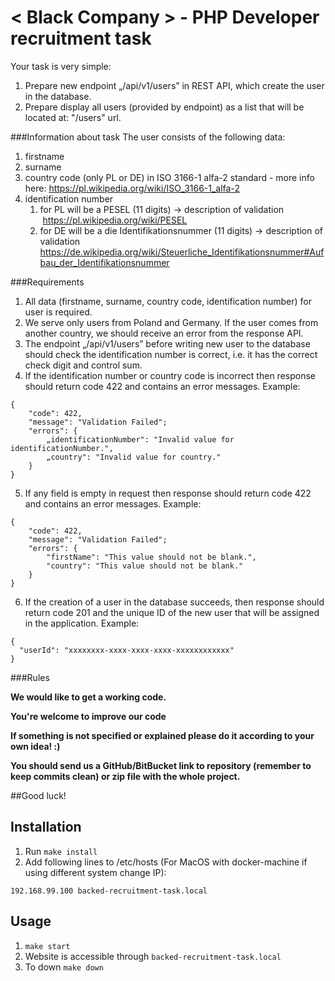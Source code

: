 # < Black Company > - PHP Developer recruitment task

Your task is very simple:

1. Prepare new endpoint „/api/v1/users” in REST API, which create the user in the database.
2. Prepare display all users (provided by endpoint) as a list that will be located at: "/users" url.


###Information about task
The user consists of the following data:	

1. firstname
2. surname
3. country code (only PL or DE) in ISO 3166-1 alfa-2 standard - more info here: https://pl.wikipedia.org/wiki/ISO_3166-1_alfa-2
4. identification number
    1. for PL will be a PESEL (11 digits) -> description of validation  https://pl.wikipedia.org/wiki/PESEL
    2. for DE will be a die Identifikationsnummer (11 digits) -> description of validation https://de.wikipedia.org/wiki/Steuerliche_Identifikationsnummer#Aufbau_der_Identifikationsnummer


###Requirements
1. All data (firstname, surname, country code, identification number) for user is required.
2. We serve only users from Poland and Germany. If the user comes from another country, we should receive an error from the response API.
3. The endpoint „/api/v1/users” before writing new user to the database should check the identification number is correct, i.e. it has the correct check digit and control sum.
4. If the identification number or country code is incorrect then response should return code 422 and contains an error messages. Example:
```
{
    "code": 422,
    "message": "Validation Failed";
    "errors": {
        „identificationNumber": "Invalid value for identificationNumber.",
        „country": "Invalid value for country."
    }
}
```
5. If any field is empty in request then response should return code 422 and contains an error messages. Example:
```
{
    "code": 422,
    "message": "Validation Failed";
    "errors": {
        "firstName": "This value should not be blank.",
        "country": "This value should not be blank." 
    }
}
```
6. If the creation of a user in the database succeeds, then response should return code 201 and the unique ID of the new user that will be assigned in the application. Example:
```
{
  "userId": "xxxxxxxx-xxxx-xxxx-xxxx-xxxxxxxxxxxx" 
}
```


###Rules

**We would like to get a working code.**

**You're welcome to improve our code**

**If something is not specified or explained please do it according to your own idea! :)**

**You should send us a GitHub/BitBucket link to repository (remember to keep commits clean) or zip file with the whole project.**


##Good luck!





## Installation

1. Run `make install`
2. Add following lines to /etc/hosts (For MacOS with docker-machine if using different system change IP):

```
192.168.99.100 backed-recruitment-task.local
```


## Usage

1. `make start`
2. Website is accessible through `backed-recruitment-task.local`
4. To down `make down`